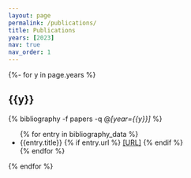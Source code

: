 ```yaml
---
layout: page
permalink: /publications/
title: Publications
years: [2023]
nav: true
nav_order: 1
---
```


<!-- _pages/publications.md -->

<div class="publications">

{%- for y in page.years %}

  <h2 class="year">{{y}}</h2>

  {% bibliography -f papers -q @*[year={{y}}]* %}
    <ul>
    {% for entry in bibliography_data %}
        <li>
        {{entry.title}}
        {% if entry.url %}
        <a href="{{entry.url}}">[URL]</a>
        {% endif %}
        </li>
    {% endfor %}
    </ul>

{% endfor %}


</div>
